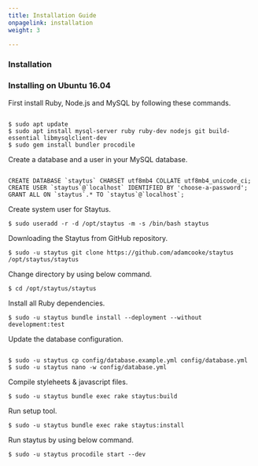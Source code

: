 ```yaml
---
title: Installation Guide
onpagelink: installation
weight: 3

---
```


### Installation

### Installing on Ubuntu 16.04

First install Ruby, Node.js and MySQL by following these commands.

 ```

$ sudo apt update
$ sudo apt install mysql-server ruby ruby-dev nodejs git build-essential libmysqlclient-dev
$ sudo gem install bundler procodile

```

Create a database and a user in your MySQL database.

 ```

CREATE DATABASE `staytus` CHARSET utf8mb4 COLLATE utf8mb4_unicode_ci;
CREATE USER `staytus`@`localhost` IDENTIFIED BY 'choose-a-password';
GRANT ALL ON `staytus`.* TO `staytus`@`localhost`;

```

Create system user for Staytus.

 ```
$ sudo useradd -r -d /opt/staytus -m -s /bin/bash staytus
```

Downloading the Staytus from GitHub repository.

 ```
$ sudo -u staytus git clone https://github.com/adamcooke/staytus /opt/staytus/staytus
```

Change directory by using below command.

 ```
$ cd /opt/staytus/staytus
```

Install all Ruby dependencies.

 ```
$ sudo -u staytus bundle install --deployment --without development:test
```

Update the database configuration.

 ```

$ sudo -u staytus cp config/database.example.yml config/database.yml
$ sudo -u staytus nano -w config/database.yml

```

Compile styleheets &amp; javascript files.

 ```
$ sudo -u staytus bundle exec rake staytus:build
```

Run setup tool.

 ```
$ sudo -u staytus bundle exec rake staytus:install
```

Run staytus by using below command.

 ```
$ sudo -u staytus procodile start --dev
```
